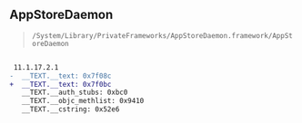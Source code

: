 ## AppStoreDaemon

> `/System/Library/PrivateFrameworks/AppStoreDaemon.framework/AppStoreDaemon`

```diff

 11.1.17.2.1
-  __TEXT.__text: 0x7f08c
+  __TEXT.__text: 0x7f0bc
   __TEXT.__auth_stubs: 0xbc0
   __TEXT.__objc_methlist: 0x9410
   __TEXT.__cstring: 0x52e6

```
